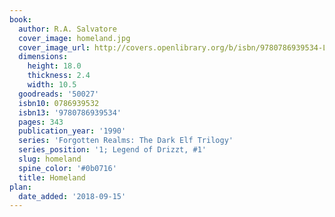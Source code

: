 ```yaml
---
book:
  author: R.A. Salvatore
  cover_image: homeland.jpg
  cover_image_url: http://covers.openlibrary.org/b/isbn/9780786939534-L.jpg
  dimensions:
    height: 18.0
    thickness: 2.4
    width: 10.5
  goodreads: '50027'
  isbn10: 0786939532
  isbn13: '9780786939534'
  pages: 343
  publication_year: '1990'
  series: 'Forgotten Realms: The Dark Elf Trilogy'
  series_position: '1; Legend of Drizzt, #1'
  slug: homeland
  spine_color: '#0b0716'
  title: Homeland
plan:
  date_added: '2018-09-15'
---
```

